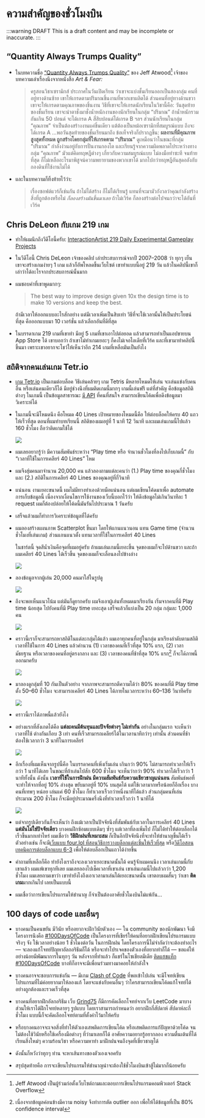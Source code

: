 # ความสำคัญของชั่วโมงบิน

:::warning DRAFT
This is a draft content and may be incomplete or inaccurate.
:::

## “Quantity Always Trumps Quality”

- ในบทความชื่อ [“Quantity Always Trumps Quality”](https://blog.codinghorror.com/quantity-always-trumps-quality/) ของ Jeff Atwood[^jeffatwood]
  เจ้าของบทความเล่าเรื่องนึงจากหนังสือ _Art & Fear:_

  > ครูสอนวิชาเซรามิกส์ ประกาศในวันเปิดเรียน ว่าเขาจะแบ่งชั้นเรียนออกเป็นสองกลุ่ม
  > คนที่อยู่ทางด้านซ้าย เขาให้เกรดตามปริมาณชิ้นงานที่พวกเขาผลิตได้
  > ส่วนคนที่อยู่ทางด้านขวา เขาจะให้เกรดตามคุณภาพของชิ้นงาน
  > วิธีที่เขาจะให้เกรดนักเรียนในวิชานี้คือ:
  > วันสุดท้ายของชั้นเรียน
  > เขาจะนำตาชั่งมาชั่งน้ำหนักงานของนักเรียนในกลุ่ม “ปริมาณ” ถ้าน้ำหนักรวมกันเกิน 50 ปอนด์ จะได้เกรด A สี่สิบปอนด์ได้เกรด B ฯลฯ
  > ส่วนนักเรียนในกลุ่ม “คุณภาพ” จำเป็นต้องสร้างงานแค่ชิ้นเดียว แต้ต้องเป็นหม้อเซรามิกที่สมบูรณ์แบบ ถึงจะได้เกรด A
  > …พอวันสุดท้ายของชั้นเรียนมาถึง ข้อเท็จจริงก็ปรากฏขึ้น:
  > **ผลงานที่มีคุณภาพสูงสุดทั้งหมด ถูกสร้างโดยกลุ่มที่ให้เกรดตาม “ปริมาณ”**
  > ดูเหมือนว่าในขณะที่กลุ่ม “ปริมาณ” กำลังง่วนอยู่กับการปั่นงานกองโต และเรียนรู้จากความผิดพลาดไประหว่างทาง
  > กลุ่ม “คุณภาพ” มัวแต่คิดทฤษฎีต่างๆ เกี่ยวกับความสมบูรณ์แบบ ไม่ลงมือทำซะที จนท้ายที่สุด ก็ไม่เหลืออะไรมาพิสูจน์ความพยายามของพวกเขาได้ มากไปกว่าทฤษฎีอันสุดอลังกับ กองดินที่ใช้งานไม่ได้

- และในบทความก็ทิ้งท้ายไว้ว่า:

  > เรื่องซอฟต์แวร์ก็เช่นกัน
  > ถ้าไม่ได้สร้าง ก็ไม่ได้เรียนรู้
  > แทนที่จะมามัวกังวลว่าคุณกำลังสร้างสิ่งที่ถูกต้องหรือไม่ _ก็ลองสร้างมันขึ้นมาเลย_
  > ถ้าไม่เวิร์ค ก็ลองสร้างต่อไปจนกว่าจะได้อันที่เวิร์ค

[^jeffatwood]: Jeff Atwood เป็นผู้ร่วมก่อตั้งเว็บไซต์ถามและตอบการเขียนโปรแกรมคอมพิวเตอร์ Stack Overflow

## Chris DeLeon กับเกม 219 เกม

- ทำให้ผมนึกถึงวีดีโอนี้ครับ: [InteractionArtist 219 Daily Experimental Gameplay Projects](https://youtu.be/BgZrBpSISS0)

- ในวีดีโอนี้
  Chris DeLeon เจ้าของคลิป เล่าประสบการณ์จากปี 2007–2008 ว่า
  ทุกๆ เย็น เขาจะสร้างเกมง่ายๆ 1 เกม แล้วก็อัพโหลดขึ้นเว็บไซต์
  เขาทำแบบนี้อยู่ 219 วัน
  แล้วในคลิปนี้เขาก็เล่าว่าได้อะไรจากประสบการณ์นั้นมาก

- ผมชอบคำที่เขาพูดมากๆ:

  > The best way to improve design given 10x the design time is to make 10 versions and keep the best.

  ถ้ามีเวลาให้ออกแบบอะไรสักอย่าง แต่มีเวลาเพิ่มเป็นสิบเท่า
  วิธีที่จะใช้เวลานั้นให้เป็นประโยชน์ที่สุด คือออกแบบมา 10 เวอร์ชั่น แล้วเลือกอันที่ดีที่สุด

- ในบรรดาเกม 219 เกมที่เขาทำ
  มีอยู่ 5 เกมที่เขาเอาไปต่อยอด แล้วสามารถทำเป็นแอปขายบน App Store ได้
  เขาบอกว่า ถ้าเขาไม่ทำเกมเยอะๆ ก็คงไม่เจอไอเดียที่เวิร์ค
  และที่เขามาทำคลิปนี้ขึ้นมา เพราะเขาอยากจะโชว์ให้เห็นว่าอีก 214 เกมที่เหลือมันเป็นยังไง

## สถิติจากคนเล่นเกม Tetr.io

- [เกม Tetr.io](https://tetr.io/) เป็นเกมต่อบล็อค
  วิธีเล่นคล้ายๆ เกม Tetris
  มีหลายโหมดให้เล่น
  จะเล่นแข่งกับคนอื่น หรือเล่นคนเดียวก็ได้
  มีอยู่ช่วงนึงที่ผมติดเกมนี้มากๆ
  เกมนี้เล่นฟรี
  แต่ที่สำคัญ
  คือข้อมูลสถิติต่างๆ ในเกมนี้ เป็นข้อมูลสาธารณะ
  [มี API](https://tetr.io/about/api/) ที่คนที่สนใจ สามารถเขียนโค้ดเพื่อดึงข้อมูลมาวิเคราะห์ได้

- ในเกมนี้จะมีโหมดนึง คือโหมด 40 Lines
  เป้าหมายของโหมดนี้คือ ให้ต่อบล็อคให้ครบ 40 แถว ให้เร็วที่สุด
  ตอนที่ผมทำบทเรียนนี้ สถิติของผมอยู่ที่ 1 นาที 12 วินาที
  และผมเล่นเกมนี้ไปแล้ว 160 ชั่วโมง
  ถือว่าติดเกมใช้ได้

  ![](https://im.dt.in.th/ipfs/bafybeifqr63q3pupjlezbk7lkybwhdjkjx7qkbicbrthclw4pj4xk7dcse/image.webp)

- ผมเลยอยากรู้ว่า
  มีความสัมพันธ์ระหว่าง “Play time หรือ จำนวนชั่วโมงที่ลงไปเก็บเกมนี้” กับ “เวลาที่ใช้ในการเคลียร์ 40 Lines” ไหม

- ผมจึงสุ่มคนมาจำนวน 20,000 คน
  แล้วลองถามแต่ละคนว่า
  (1.) Play time ของคุณกี่ชั่วโมง และ (2.) สถิติในการเคลียร์ 40 Lines ของคุณอยู่ที่กี่วินาที

- แน่นอน งานเยอะขนาดนี้ ผมไม่มีทางทำเองด้วยมือแน่นอน
  แต่ผมเขียนโค้ดมาเพื่อ automate การเก็บข้อมูลนี้
  เนื่องจากเงื่อนไขการใช้งานของเว็บนี้บอกไว้ว่า ให้ดึงข้อมูลไม่เกินวินาทีละ 1 request
  ผมก็ต้องปล่อยให้โค้ดนี้มันรันไปประมาณ 1 วันครับ

- เสร็จแล้วผมก็ทำการวิเคราะห์ข้อมูลที่ได้ครับ

- ผมลองสร้างแผนภาพ Scatterplot ขึ้นมา
  โดยให้แกนแนวนอน แทน Game time (จำนวนชั่วโมงที่เล่นเกม)
  ส่วนแกนแนวตั้ง แทนเวลาที่ใช้ในการเคลียร์ 40 Lines

  ในชาร์ตนี้ จุดสีน้ำเงินคือจุดที่ผมอยู่ครับ
  ถ้าผมเล่นเกมนี้เยอะขึ้น จุดของผมก็จะไปด้านขวา
  และถ้าผมเคลียร์ 40 Lines ได้เร็วขึ้น จุดของผมก็จะเลื่อนลงไปข้างล่าง

  ![](https://im.dt.in.th/ipfs/bafybeifp34idpterdvyonacgh2p77am2nhk4gqxqluwppizlwqpcfvqmkm/image.webp)

- ลองข้อมูลจากผู้เล่น 20,000 คนมาใส่ในรูปดู

  ![](https://im.dt.in.th/ipfs/bafybeia37eqwg267m3jxe6k2652lip25olmf3mvm34k2qbta24h6s3p4dq/image.webp)

- ถึงจะพอเห็นแนวโน้ม แต่มันก็ดูยากครับ
  ผมจึงเอาผู้เล่นทั้งหมดมาเรียงกัน เริ่มจากคนที่มี Play time น้อยสุด ไปยังคนที่มี Play time เยอะสุด
  เสร็จแล้วก็แบ่งเป็น 20 กลุ่ม กลุ่มละ 1,000 คน

  ![](https://im.dt.in.th/ipfs/bafybeieriqsaekhnq4e6zcjmcfxe74enhd7javo755rr6kxcquwdjpolna/image.webp)

- คราวนี้เราก็จะสามารถหาสถิติในแต่ละกลุ่มได้แล้ว
  ผมเอาทุกคนที่อยู่ในกลุ่ม มาเรียงลำดับตามสถิติเวลาที่ใช้ในการ 40 Lines
  แล้วคำนวน ​(1) เวลาของคนที่เร็วที่สุด 10% แรก, (2) เวลามัธยฐาน หรือเวลาของคนที่อยู่ตรงกลาง และ (3) เวลาของคนที่ช้าที่สุด 10% แรก[^noise] ก็จะได้ภาพนี้ออกมาครับ

  ![](https://im.dt.in.th/ipfs/bafybeieni3rkovqugy2ebaiwucxs5egcb4e36qc7fpzf3yy5bgbsydno7a/image.webp)

- มาลองดูกลุ่มที่ 10 กันเป็นตัวอย่าง
  จากภาพจะสามารถตีความได้ว่า 80% ของคนที่มี Play time ตั้ง 50–60 ชั่วโมง
  จะสามารถเคลียร์ 40 Lines ได้ภายในเวลาระหว่าง 60–136 วินาทีครับ

  ![](https://im.dt.in.th/ipfs/bafybeiec6fw52z72icvwksdls7b5ftzb6tjqh7fhcvxkik27c3rq6tae7i/image.webp)

- คราวนี้เราได้ภาพนี้แล้วยังไง

- อย่างแรกที่สังเกตได้คือ
  **แต่ละคนมีต้นทุนและปัจจัยต่างๆ ไม่เท่ากัน**
  อย่างในกลุ่มแรก จะเห็นว่าเวลาที่ใช้ ต่างกันเกือบ 3 เท่า
  คนที่เร็วสามารถเคลียร์ได้ในเวลานาทีกว่าๆ เท่านั้น
  ส่วนคนที่ช้า ต้องใช้เวลากว่า 3 นาทีในการเคลียร์

  ![](https://im.dt.in.th/ipfs/bafybeihlsv4pnhifdhjn5vvm5rtgv2we4bfx3gyduorxjxjd5zednxtb5e/image.webp)

- อีกเรื่องที่ผมเห็นจากรูปนี้คือ
  ในบรรดาคนที่เพิ่งเริ่มเล่น เกินกว่า 90% ไม่สามารถทำเวลาให้เร็วกว่า 1 นาทีได้เลย
  ในขณะที่ถ้าเล่นไปสัก 600 ชั่วโมง จะเห็นว่ากว่า 90% ทำเวลาได้เร็วกว่า 1 นาทีทั้งนั้น
  ดังนั้น **เวลาที่ใช้ในการฝึกฝน มีความสัมพันธ์กับความเชียวชาญแน่นอน**
  สัมพันธ์พอที่จะทำให้จากที่อยู่ 10% ล่างสุด ขยับมาอยู่ที่ 10% บนสุดได้
  แต่ใช้เวลามากหรือน้อยก็อีกเรื่อง
  บางคนที่เทพๆ หน่อย เล่นแค่ 60 ชั่วโมง ก็ทำเวลาเร็วกว่าหนึ่งนาทีได้แล้ว
  ส่วนกลุ่มคนที่เล่นประมาณ 200 ชั่วโมง ก็จะมีอยู่ประมาณครึ่งนึงที่ทำเวลาเร็วกว่า 1 นาทีได้

  ![](https://im.dt.in.th/ipfs/bafybeigtluydluirsoxac42vqgm4jnxvzybzujtxjdlhlvyaeqs75jr4hm/image.webp)

- แต่จากรูปเดียวกันก็จะเห็นว่า ถึงแม้เวลาเป็นปัจจัยนึงที่สัมพันธ์กับเวลาในการเคลียร์ 40 Lines **แต่มันไม่ใช่ปัจจัยเดียว**
  บางคนฝึกซ้อมแบบเดิมๆ ซ้ำๆ แต่เวลาที่ลงเพิ่มไป ก็ไม่ได้ทำให้ต่อบล็อกได้เร็วขึ้นมากเท่าไหร่
  ผมเชื่อว่า **วิธีฝึกฝนที่เหมาะสม** ก็เป็นอีกปัจจัยนึงที่จะทำให้ชำนาญขึ้นได้เร็ว
  ตัวอย่างเช่น ก็จะมี[เว็บแบบ four.lol ที่สอนวิธีการวางบล็อกแต่ละชิ้นให้เร็วที่สุด](https://four.lol/mid-game/finesse)
  หรือ[วีดีโอสอนเทคนิคการต่อบล็อกแบบ 6-3](https://youtu.be/MqFfc5QtEds) เพื่อให้ต่อบล็อกเป็นแถวได้ง่ายขึ้น

- คำถามที่เหลือก็คือ ทำยังไงเราถึงจะลงเวลาเยอะขนาดนั้นได้
  คนรู้จักผมคนนึง เวลาเล่นเกมนี้กับเขาแล้ว ผมแพ้เขาทุกทีเลย
  ผมเลยลองไปเช็คเวลาที่เขาเล่น เขาเล่นเกมนี้ไปแล้วกว่า 1,200 ชั่วโมง
  ผมเลยถามเขาว่า เขาทำยังไงถึงเอาเวลามาเล่นได้เยอะขนาดนั้น
  เขาตอบผมสั้นๆ ว่าเขา **ติดเกม**มากเกินไป เลยเป็นแบบนี้

- ผมเชื่อว่าการเขียนโปรแกรมให้ชำนาญ ก็จำเป็นต้องอาศัยชั่วโมงบินไม่แพ้กัน…

## 100 days of code และอื่นๆ

- บางคนเป็นคนขยัน มีวินัย หรืออยากจะฝึกวินัยตัวเอง — ใน community ของนักพัฒนา จึงมีโครงการนึงคือ [#100DaysOfCode](https://www.100daysofcode.com/)
  เป็นโครงการที่เชียร์ให้คนที่อยากฝึกเขียนโปรแกรมแบบจริงๆ จัง ใช้เวลาอย่างน้อย 1 ชั่วโมงต่อวัน ในการฝึกฝน
  โดยโครงการนี้ไม่จำกัดว่าจะต้องทำอะไร — จะลองแก้โจทย์ปัญหาอัลกอริธึมก็ได้ หรือจะทำโปรเจคของตัวเองที่อยากทำก็ได้ — ขอแค่ให้อย่างน้อยมีพัฒนาการในทุกๆ วัน
  หลังจากที่ทำแล้ว ก็แชร์ในโซเชียลมีเดีย [ติดแฮชแท็ก #100DaysOfCode](https://twitter.com/hashtag/100DaysOfCode)
  บางทีก็อาจจะมีเพื่อนร่วมทางมาคอยให้กำลังใจ

- บางคนอาจจะชอบการแข่งกัน — มีเกม [Clash of Code](https://www.codingame.com/multiplayer/clashofcode) ที่พอเข้าไปเล่น จะมีโจทย์เขียนโปรแกรมที่ไม่ค่อยยากมาให้ลองแก้
  โดยจะแข่งกับคนอื่นๆ ว่าใครสามารถเขียนโค้ดแก้โจทย์ได้อย่างถูกต้องและรวดเร็วที่สุด

- บางคนที่อยากฝึกอัลกอริธึม เว็บ [Grind75](https://www.techinterviewhandbook.org/grind75) ก็มีการคัดเลือกโจทย์จากเว็บ LeetCode มาบางส่วนให้เราได้ฝึกโจทย์หลายๆ รูปแบบ
  โดยเราสามารถกำหนดว่า อยากฝึกกี่สัปดาห์ สัปดาห์ละกี่ชั่วโมง
  แบบนี้ก็จะคัดเลือกโจทย์ตามที่ตั้งค่าไว้มาให้ครับ

- หรือบางคนอาจจะเจอสิ่งที่ทำให้ตัวเองเสพติดการเขียนโค้ด หรือเสพติดการแก้ปัญหาด้วยโค้ด
  จนไม่ต้องใช้วินัยหรือใช้เครื่องมือต่างๆ ที่ว่ามาเลยก็ได้
  อาศัยความอยากรู้อยากลอง ความตื่นเต้นที่ได้เรียนสิ่งใหม่ๆ ความร้อนวิชา หรือความหาทำ มาฝึกฝนจนถึงจุดที่เชี่ยวชาญได้

- ดังนั้นก็หวังว่าทุกๆ ท่าน จะหาเส้นทางของตัวเองเจอครับ

- สรุปสุดท้ายคือ การจะเขียนโปรแกรมให้ชำนาญน่าจะต้องใช้ชั่วโมงบินเข้าสู้ไม่มากก็น้อยครับ

[^noise]: เนื่องจากข้อมูลค่อนข้างมีความ noisy จึงทำการตัด outlier ออก เพื่อให้ได้ข้อมูลที่เป็น 80% confidence interval
